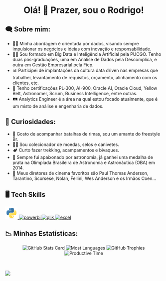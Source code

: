 <h1 align="center">Olá! 👋 Prazer, sou o Rodrigo!</h1>

<h2 align="left">🗨 Sobre mim:</h2>

 - 👨‍💻 Minha abordagem é orientada por dados, visando sempre impulsionar os negócios e ideias com inovação e responsabilidade.
 - 👨‍🎓 Sou formado em Big Data e Inteligência Artificial pela PUCGO. Tenho duas pós-graduações, uma em Análise de Dados pela Descomplica, e outra em Gestão Empresarial pela Fiep.
 - 📊 Participei de implantações da cultura data driven nas empresas que trabalhei, levantamento de requisitos, orçamento, alinhamento com os clientes, etc.
 - 📃 Tenho certificações PL-300, AI-900, Oracle AI, Oracle Cloud, Yellow Belt, Astronomer, Scrum, Business Intelligence, entre outras.
 - 🛤️ Analytics Engineer é a área na qual estou focado atualmente, que é um misto de análise e engenharia de dados.

<h2 align="left">🤠 Curiosidades:</h2>

 - 🤘 Gosto de acompanhar batalhas de rimas, sou um amante do freestyle Br.
 - 👨‍💻 Sou colecionador de moedas, selos e canivetes.
 - 🏕️ Curto fazer trekking, acampamentos e bivaques.
 - 🔭 Sempre fui apaixonado por astronomia, já ganhei uma medalha de prata na Olimpíada Brasileira de Astronomia e Astronáutica (OBA) em 2014.
 - 🎥 Meus diretores de cinema favoritos são Paul Thomas Anderson, Tarantino, Scorsese, Nolan, Fellini, Wes Anderson e os Irmãos Coen...

<h2 align="left">🖥 Tech Skills</h2>

<p align="left">  
 <a href="https://www.python.org" target="_blank" rel="noreferrer"> <img src="https://raw.githubusercontent.com/devicons/devicon/master/icons/python/python-original.svg" alt="python" width="40" height="40"/> </a> 
 <a href="https://powerbi.microsoft.com/" target="_blank" rel="noreferrer"> <img src="https://upload.wikimedia.org/wikipedia/commons/thumb/c/cf/New_Power_BI_Logo.svg/630px-New_Power_BI_Logo.svg.png" alt="powerbi" width="40" height="40"/>
 <a href="https://www.qlik.com/pt-br/products/qlik-sense" target="_blank" rel="noreferrer"> <img src="https://lh3.googleusercontent.com/f-haadBc_54dfaC4jfLRRNo9RNdVYQp3NxKIFuplYC4KXyxZ0bQEQLrivjkUpwTlGqnNQRukxCqDg6vtPkL5jA=w80-h80" alt="qlik" width="40" height="40"/> 
 <a href="https://www.microsoft.com/pt-br/microsoft-365/excel" target="_blank" rel="noreferrer"> <img src="https://seeklogo.com/images/E/excel-logo-974BFF9CB9-seeklogo.com.png" alt="excel" width="40" height="40"/> 
</a> 
  
<h2 align="left">📉 Minhas Estatísticas:</h2>

<div align="center">
  <img width="45%" src="http://github-profile-summary-cards.vercel.app/api/cards/stats?username=rddamasceno&theme=radical" alt="GitHub Stats Card" />
  <img width="45%" src="https://github-readme-stats.vercel.app/api/top-langs/?username=rddamasceno&layout=compact&theme=radical" alt="Most Languages" />
  <img width="45%" src="https://github-profile-summary-cards.vercel.app/api/cards/most-commit-language?username=rddamasceno&theme=radical" alt="GitHub Trophies" />
  <img width="45%" src="http://github-profile-summary-cards.vercel.app/api/cards/productive-time?username=rddamasceno&theme=radical&utcOffset=-3" alt="Productive Time" />
</div>
<br>
<br>

![](https://komarev.com/ghpvc/?username=rddamasceno)


